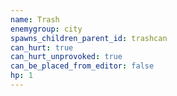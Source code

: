 ```yaml
---
name: Trash
enemygroup: city
spawns_children_parent_id: trashcan
can_hurt: true
can_hurt_unprovoked: true
can_be_placed_from_editor: false
hp: 1
---
```

